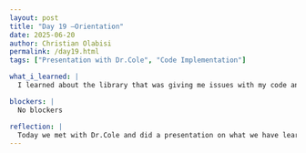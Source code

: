 ```yaml
---
layout: post
title: "Day 19 –Orientation"
date: 2025-06-20
author: Christian Olabisi
permalink: /day19.html
tags: ["Presentation with Dr.Cole", "Code Implementation"]

what_i_learned: |
  I learned about the library that was giving me issues with my code and what it specifically does. Learn2learn library is a meta-learning toolkit for PyTorch. It provides high-level abstractions to help implement  learning. I realized I'm not gonna be able to use this  library but another for when I implement a learning base for my model. Today I also took the code I have and implemented it with another baseline model but ran into some errors. I didn't get a chance to look at the errors in detail but plan on it later on in the day.

blockers: |
  No blockers

reflection: |
  Today we met with Dr.Cole and did a presentation on what we have learned and done which is to prepare us for next week's midsummer presentation. Also feel like I'm  heading in the right direction with my code. The accuracy is gradually increasing.
---
```

